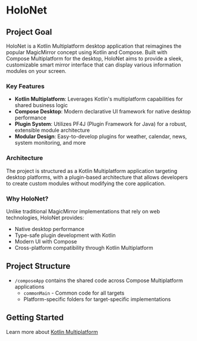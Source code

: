 # HoloNet

## Project Goal

HoloNet is a Kotlin Multiplatform desktop application that reimagines the popular MagicMirror concept using Kotlin and Compose. Built with Compose Multiplatform for the desktop, HoloNet aims to provide a sleek, customizable smart mirror interface that can display various information modules on your screen.

### Key Features

- **Kotlin Multiplatform**: Leverages Kotlin's multiplatform capabilities for shared business logic
- **Compose Desktop**: Modern declarative UI framework for native desktop performance
- **Plugin System**: Utilizes PF4J (Plugin Framework for Java) for a robust, extensible module architecture
- **Modular Design**: Easy-to-develop plugins for weather, calendar, news, system monitoring, and more

### Architecture

The project is structured as a Kotlin Multiplatform application targeting desktop platforms, with a plugin-based architecture that allows developers to create custom modules without modifying the core application.

### Why HoloNet?

Unlike traditional MagicMirror implementations that rely on web technologies, HoloNet provides:
- Native desktop performance
- Type-safe plugin development with Kotlin
- Modern UI with Compose
- Cross-platform compatibility through Kotlin Multiplatform

## Project Structure

* `/composeApp` contains the shared code across Compose Multiplatform applications
  - `commonMain` - Common code for all targets
  - Platform-specific folders for target-specific implementations

## Getting Started

Learn more about [Kotlin Multiplatform](https://www.jetbrains.com/help/kotlin-multiplatform-dev/get-started.html)